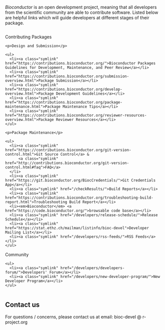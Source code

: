 _Bioconductor_ is an open development project, meaning that all
developers from the scientific community are able to contribute
software. Listed below are helpful links which will guide developers
at different stages of their package.

<div style="width:100%;float:left;">
  <div class="sidebar-box">
    <img src="/images/inv.gif" align="right" height="200" width="1" alt=""/>
    <p class="format-bold">Contributing Packages</p>

    <p>Design and Submission</p>

    <ul>
      <li><a class="symlink" href="https://contributions.bioconductor.org/">Bioconductor Packages Guidelines for Development, Maintenance, and Peer Review</a></li>
      <li><a class="symlink" href="https://contributions.bioconductor.org/submission-overview.html">Package Submission</a></li>
      <li><a class="symlink" href="https://contributions.bioconductor.org/develop-overview.html">Package Development Guidelines</a></li>
      <li><a class="symlink" href="https://contributions.bioconductor.org/package-maintenance.html">Package Maintenance Tips</a></li>
      <li><a class="symlink" href="https://contributions.bioconductor.org/reviewer-resources-overview.html">Package Reviewer Resources</a></li>
    </ul>

    <p>Package Maintenance</p>

    <ul>
      <li><a class="symlink" href="https://contributions.bioconductor.org/git-version-control.html">Git Source Control</a> &
          <a class="symlink" href="http://contributions.bioconductor.org/git-version-control.html#faq">FAQ</a>
      </li>
      <li><a class="symlink" href="https://git.bioconductor.org/BiocCredentials/">Git Credentials App</a></li>
      <li><a class="symlink" href="/checkResults/">Build Reports</a></li>
      <li><a class="symlink" href="https://contributions.bioconductor.org/troubleshooting-build-report.html">Troubleshooting Build Report</a></li>
      <li><em>Bioconductor</em> <a href="https://code.bioconductor.org/">browsable code base</a></li>
      <li><a class="symlink" href="/developers/release-schedule/">Release Schedule</a></li>
      <li><a class="symlink" href="https://stat.ethz.ch/mailman/listinfo/bioc-devel">Developer Mailing List</a></li>
      <li><a class="symlink" href="/developers/rss-feeds/">RSS Feeds</a></li>
    </ul>

  </div>
  
  <div class="sidebar-box">
    <img src="/images/inv.gif" align="right" height="20" width="1" alt=""/>
    <p class="format-bold">Community</p>
    
    <ul>
      <li><a class="symlink" href="/developers/developers-forum/">Developers' Forum</a></li>
      <li><a class="symlink" href="/developers/new-developer-program/">New Developer Program</a></li>
    </ul>
    
  </div>
  
</div>

<br clear="all"/>

<h2 id="contact">Contact us</h2>

For questions / concerns, please contact us at email: bioc-devel @ r-project.org
